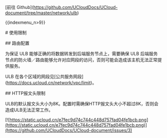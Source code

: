 \[前往
Github\](<https://github.com/UCloudDocs/UCloud-document/tree/master/network/ulb>)

{{indexmenu_n>9}}

\# 使用限制

\#\# 路由配置

为保证 ULB 能够正确的将数据转发到后端服务节点上，需要确保 ULB
后端服务节点的防火墙／路由能够允许对应网段的访问，否则可能会造成该主机无法正常提供服务。

ULB 在各个区域的网段见\[公共服务网段\](<https://docs.ucloud.cn/network/vpc/limit>)。

\#\# HTTP报文头限制

ULB的默认报文头大小为8K。配置时需确保HTTP报文头大小不超过8K，否则会造成ULB无法正常工作。

[![https://static.ucloud.cn/e7fec9d74c744c448d757fad04fe1bcb.png](https://static.ucloud.cn/e7fec9d74c744c448d757fad04fe1bcb.png)](https://github.com/UCloudDocs/UCloud-document/issues/3)
